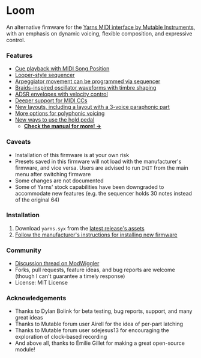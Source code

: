 # Loom
An alternative firmware for the [Yarns MIDI interface by Mutable Instruments](https://mutable-instruments.net/modules/yarns/), with an emphasis on dynamic voicing, flexible composition, and expressive control.

### Features
- [Cue playback with MIDI Song Position](yarns/MANUAL.md#play-from-a-song-position)
- [Looper-style sequencer](yarns/MANUAL.md#loop-sequencer-mode-with-real-time-recording)
- [Arpeggiator movement can be programmed via sequencer](yarns/MANUAL.md#sequencer-driven-arpeggiator)
- [Braids-inspired oscillator waveforms with timbre shaping](yarns/MANUAL.md#oscillator-controls)
- [ADSR envelopes with velocity control](yarns/MANUAL.md#amplitude-dynamics-envelope-and-tremolo)
- [Deeper support for MIDI CCs](yarns/MANUAL.md#midi-control-change-messages)
- [New layouts, including a layout with a 3-voice paraphonic part](yarns/MANUAL.md#layouts)
- [More options for polyphonic voicing](yarns/MANUAL.md#polyphonic-voice-allocation-note-priority-and-voicing)
- [New ways to use the hold pedal](yarns/MANUAL.md#hold-pedal)
  - **[Check the manual for more! →](yarns/MANUAL.md)**

### Caveats
- Installation of this firmware is at your own risk
- Presets saved in this firmware will not load with the manufacturer's firmware, and vice versa.  Users are advised to run `INIT` from the main menu after switching firmware
- Some changes are not documented
- Some of Yarns' stock capabilities have been downgraded to accommodate new features (e.g. the sequencer holds 30 notes instead of the original 64)

### Installation
1. Download `yarns.syx` from the [latest release's assets](https://github.com/rcrogers/yarns-loom/releases/latest)
2. [Follow the manufacturer's instructions for installing new firmware](https://pichenettes.github.io/mutable-instruments-documentation/modules/yarns/manual/#firmware)

### Community
- [Discussion thread on ModWiggler](https://www.modwiggler.com/forum/viewtopic.php?t=255378&sid=a5dd52cfbd6f9d763a0e8cf741cf1742)
- Forks, pull requests, feature ideas, and bug reports are welcome (though I can't guarantee a timely response)
- License: MIT License

### Acknowledgements
- Thanks to Dylan Bolink for beta testing, bug reports, support, and many great ideas
- Thanks to Mutable forum user Airell for the idea of per-part latching
- Thanks to Mutable forum user sdejesus13 for encouraging the exploration of clock-based recording
- And above all, thanks to Émilie Gillet for making a great open-source module!
